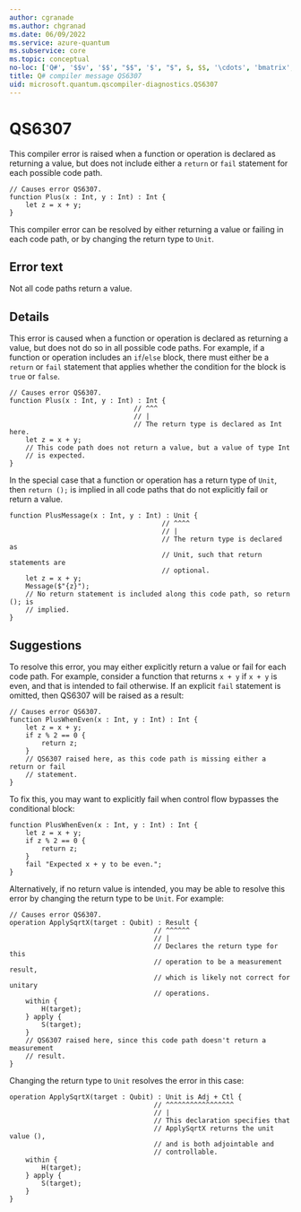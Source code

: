 ```yaml
---
author: cgranade
ms.author: chgranad
ms.date: 06/09/2022
ms.service: azure-quantum
ms.subservice: core
ms.topic: conceptual
no-loc: ['Q#', '$$v', '$$', "$$", '$', "$", $, $$, '\cdots', 'bmatrix', '\ddots', '\equiv', '\sum', '\begin', '\end', '\sqrt', '\otimes', '{', '}', '\text', '\phi', '\kappa', '\psi', '\alpha', '\beta', '\gamma', '\delta', '\omega', '\bra', '\ket', '\boldone', '\\\\', '\\', '=', '\frac', '\text', '\mapsto', '\dagger', '\to', '\begin{cases}', '\end{cases}', '\operatorname', '\braket', '\id', '\expect', '\defeq', '\variance', '\dd', '&', '\begin{align}', '\end{align}', '\Lambda', '\lambda', '\Omega', '\mathrm', '\left', '\right', '\qquad', '\times', '\big', '\langle', '\rangle', '\bigg', '\Big', '|', '\mathbb', '\vec', '\in', '\texttt', '\ne', '<', '>', '\leq', '\geq', '~~', '~', '\begin{bmatrix}', '\end{bmatrix}', '\_']
title: Q# compiler message QS6307
uid: microsoft.quantum.qscompiler-diagnostics.QS6307
---
```


# QS6307

This compiler error is raised when a function or operation is declared as returning a value, but does not include either a `return` or `fail` statement for each possible code path.

```qsharp
// Causes error QS6307.
function Plus(x : Int, y : Int) : Int {
    let z = x + y;
}
```

This compiler error can be resolved by either returning a value or failing in each code path, or by changing the return type to `Unit`.

## Error text

Not all code paths return a value.

## Details

This error is caused when a function or operation is declared as returning a value, but does not do so in all possible code paths. For example, if a function or operation includes an `if`/`else` block, there must either be a `return` or `fail` statement that applies whether the condition for the block is `true` or `false`.

```qsharp
// Causes error QS6307.
function Plus(x : Int, y : Int) : Int {
                               // ^^^
                               // |
                               // The return type is declared as Int here.
    let z = x + y;
    // This code path does not return a value, but a value of type Int
    // is expected.
}
```

In the special case that a function or operation has a return type of `Unit`, then `return ();` is implied in all code paths that do not explicitly fail or return a value.

```qsharp
function PlusMessage(x : Int, y : Int) : Unit {
                                      // ^^^^
                                      // |
                                      // The return type is declared as
                                      // Unit, such that return statements are
                                      // optional.
    let z = x + y;
    Message($"{z}");
    // No return statement is included along this code path, so return (); is
    // implied.
}
```

## Suggestions

To resolve this error, you may either explicitly return a value or fail for each code path. For example, consider a function that returns `x + y` if `x + y` is even, and that is intended to fail otherwise. If an explicit `fail` statement is omitted, then QS6307 will be raised as a result:

```qsharp
// Causes error QS6307.
function PlusWhenEven(x : Int, y : Int) : Int {
    let z = x + y;
    if z % 2 == 0 {
        return z;
    }
    // QS6307 raised here, as this code path is missing either a return or fail
    // statement.
}
```

To fix this, you may want to explicitly fail when control flow bypasses the
conditional block:

```qsharp
function PlusWhenEven(x : Int, y : Int) : Int {
    let z = x + y;
    if z % 2 == 0 {
        return z;
    }
    fail "Expected x + y to be even.";
}
```

Alternatively, if no return value is intended, you may be able to resolve this error by changing the return type to be `Unit`. For example:

```qsharp
// Causes error QS6307.
operation ApplySqrtX(target : Qubit) : Result {
                                    // ^^^^^^
                                    // |
                                    // Declares the return type for this
                                    // operation to be a measurement result,
                                    // which is likely not correct for unitary
                                    // operations.
    within {
        H(target);
    } apply {
        S(target);
    }
    // QS6307 raised here, since this code path doesn't return a measurement
    // result.
}
```

Changing the return type to `Unit` resolves the error in this case:

```qsharp
operation ApplySqrtX(target : Qubit) : Unit is Adj + Ctl {
                                    // ^^^^^^^^^^^^^^^^^
                                    // |
                                    // This declaration specifies that
                                    // ApplySqrtX returns the unit value (),
                                    // and is both adjointable and
                                    // controllable.
    within {
        H(target);
    } apply {
        S(target);
    }
}
```
